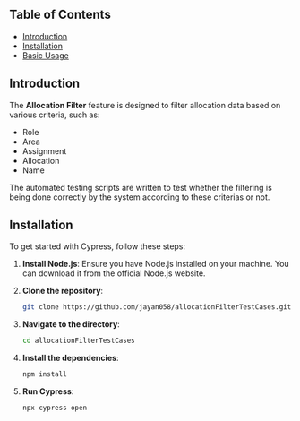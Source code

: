 ## Table of Contents

- [Introduction](#introduction)
- [Installation](#installation)
- [Basic Usage](#basic-usage)


## Introduction

The **Allocation Filter** feature is designed to filter allocation data based on various criteria, such as:
- Role
- Area
- Assignment
- Allocation 
- Name

The automated testing scripts are written to test whether the filtering is being done correctly by the system according to these criterias or not.

## Installation

To get started with Cypress, follow these steps:

1. **Install Node.js**: Ensure you have Node.js installed on your machine. You can download it from the official Node.js website.

2. **Clone the repository**:
   ```bash
   git clone https://github.com/jayan058/allocationFilterTestCases.git
3. **Navigate to the directory**:
   ```bash
   cd allocationFilterTestCases
4. **Install the dependencies**:
   ```bash
   npm install
5. **Run Cypress**:
   ```bash
   npx cypress open
      